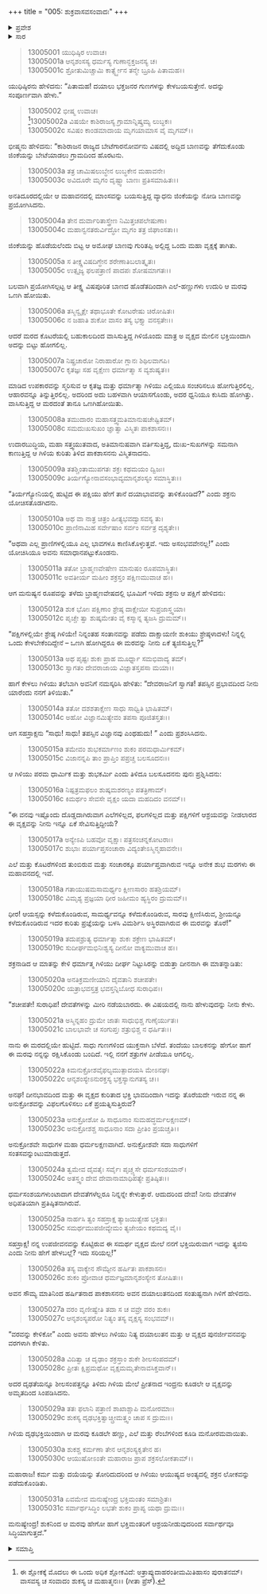 +++
title = "005: ಶುಕ್ರವಾಸವಸಂವಾದಃ"
+++

<details><summary>ಪ್ರವೇಶ</summary>


।।   ಓಂ ಓಂ ನಮೋ ನಾರಾಯಣಾಯ।।   ಶ್ರೀ ವೇದವ್ಯಾಸಾಯ ನಮಃ ।।

ಶ್ರೀ ಕೃಷ್ಣದ್ವೈಪಾಯನ ವೇದವ್ಯಾಸ ವಿರಚಿತ  

**ಶ್ರೀ ಮಹಾಭಾರತ**

**ಅನುಶಾಸನ ಪರ್ವ**

**ದಾನಧರ್ಮ ಪರ್ವ**

**ಅಧ್ಯಾಯ 5**


</details>

<details><summary>ಸಾರ</summary>

ದಯಾಲು ಭಕ್ತಜನರ ಗುಣಗಳೇನೆಂದು ಕೇಳಲು ಯುಧಿಷ್ಠಿರನಿಗೆ ಭೀಷ್ಮನು ದಯಾಲು ಮತ್ತು ಭಕ್ತಿಯುತ ಗಿಳಿ-ಮರಗಳ ಕಥೆಯನ್ನು ಹೇಳಿದುದು (1-31).


</details>

> 13005001 ಯುಧಿಷ್ಠಿರ ಉವಾಚ।  
13005001a ಆನೃಶಂಸಸ್ಯ ಧರ್ಮಸ್ಯ ಗುಣಾನ್ಭಕ್ತಜನಸ್ಯ ಚ।  
13005001c ಶ್ರೋತುಮಿಚ್ಚಾಮಿ ಕಾರ್ತ್ಸ್ನ್ಯೇನ ತನ್ಮೇ ಬ್ರೂಹಿ ಪಿತಾಮಹ।।

ಯುಧಿಷ್ಠಿರನು ಹೇಳಿದನು: “ಪಿತಾಮಹ! ದಯಾಲು ಭಕ್ತಜನರ ಗುಣಗಳನ್ನು ಕೇಳಬಯಸುತ್ತೇನೆ. ಅದನ್ನು ಸಂಪೂರ್ಣವಾಗಿ ಹೇಳು.”

> 13005002 ಭೀಷ್ಮ ಉವಾಚ।  
[^1]13005002a ವಿಷಯೇ ಕಾಶಿರಾಜಸ್ಯ ಗ್ರಾಮಾನ್ನಿಷ್ಕ್ರಮ್ಯ ಲುಬ್ಧಕಃ।  
13005002c ಸವಿಷಂ ಕಾಂಡಮಾದಾಯ ಮೃಗಯಾಮಾಸ ವೈ ಮೃಗಮ್।।

ಭೀಷ್ಮನು ಹೇಳಿದನು: “ಕಾಶಿರಾಜನ ರಾಜ್ಯದ ಬೇಟೆಗಾರನೋರ್ವನು ವಿಷದಲ್ಲಿ ಅದ್ದಿದ ಬಾಣವನ್ನು ತೆಗೆದುಕೊಂಡು ಜಿಂಕೆಯನ್ನು ಬೇಟೆಯಾಡಲು ಗ್ರಾಮದಿಂದ ಹೊರಟನು.

> 13005003a ತತ್ರ ಚಾಮಿಷಲುಬ್ಧೇನ ಲುಬ್ಧಕೇನ ಮಹಾವನೇ।  
13005003c ಅವಿದೂರೇ ಮೃಗಂ ದೃಷ್ಟ್ವಾ ಬಾಣಃ ಪ್ರತಿಸಮಾಹಿತಃ।।

ಅನತಿದೂರದಲ್ಲಿಯೇ ಆ ಮಹಾವನದಲ್ಲಿ ಮಾಂಸವನ್ನು ಬಯಸುತ್ತಿದ್ದ ವ್ಯಾಧನು ಜಿಂಕೆಯನ್ನು ನೋಡಿ ಬಾಣವನ್ನು ಪ್ರಯೋಗಿಸಿದನು.

> 13005004a ತೇನ ದುರ್ವಾರಿತಾಸ್ತ್ರೇಣ ನಿಮಿತ್ತಚಪಲೇಷುಣಾ।  
13005004c ಮಹಾನ್ವನತರುರ್ವಿದ್ಧೋ ಮೃಗಂ ತತ್ರ ಜಿಘಾಂಸತಾ।।

ಜಿಂಕೆಯನ್ನು ಹೊಡೆಯಲೆಂದು ಬಿಟ್ಟ ಆ ಅಮೋಘ ಬಾಣವು ಗುರಿತಪ್ಪಿ ಅಲ್ಲಿದ್ದ ಒಂದು ಮಹಾ ವೃಕ್ಷಕ್ಕೆ ತಾಗಿತು.

> 13005005a ಸ ತೀಕ್ಷ್ಣವಿಷದಿಗ್ಧೇನ ಶರೇಣಾತಿಬಲಾತ್ಕೃತಃ।  
13005005c ಉತ್ಸೃಜ್ಯ ಫಲಪತ್ರಾಣಿ ಪಾದಪಃ ಶೋಷಮಾಗತಃ।।

ಬಲವಾಗಿ ಪ್ರಯೋಗಿಸಲ್ಪಟ್ಟ ಆ ತೀಕ್ಷ್ಣ ವಿಷಪೂರಿತ ಬಾಣದ ಹೊಡೆತದಿಂದಾಗಿ ಎಲೆ-ಹಣ್ಣುಗಳು ಉದುರಿ ಆ ಮರವು ಒಣಗಿ ಹೋಯಿತು.

> 13005006a ತಸ್ಮಿನ್ವೃಕ್ಷೇ ತಥಾಭೂತೇ ಕೋಟರೇಷು ಚಿರೋಷಿತಃ।  
13005006c ನ ಜಹಾತಿ ಶುಕೋ ವಾಸಂ ತಸ್ಯ ಭಕ್ತ್ಯಾ ವನಸ್ಪತೇಃ।।

ಆದರೆ ಮರದ ಕೊಟರೆಯಲ್ಲಿ ಬಹುಕಾಲದಿಂದ ವಾಸಿಸುತ್ತಿದ್ದ ಗಿಳಿಯೊಂದು ಮಾತ್ರ ಅ ವೃಕ್ಷದ ಮೇಲಿನ ಭಕ್ತಿಯಿಂದಾಗಿ ಅದನ್ನು ಬಿಟ್ಟು ಹೋಗಲಿಲ್ಲ.

> 13005007a ನಿಷ್ಪ್ರಚಾರೋ ನಿರಾಹಾರೋ ಗ್ಲಾನಃ ಶಿಥಿಲವಾಗಪಿ।  
13005007c ಕೃತಜ್ಞಃ ಸಹ ವೃಕ್ಷೇಣ ಧರ್ಮಾತ್ಮಾ ಸ ವ್ಯಶುಷ್ಯತ।।

ಮಾಡಿದ ಉಪಕಾರವನ್ನು ಸ್ಮರಿಸುವ ಆ ಕೃತಜ್ಞ ಮತ್ತು ಧರ್ಮಾತ್ಮಾ ಗಿಳಿಯು ಎಲ್ಲಿಯೂ ಸಂಚರಿಸಲೂ ಹೋಗುತ್ತಿರಲಿಲ್ಲ. ಆಹಾರವನ್ನೂ ತಿನ್ನುತ್ತಿರಲಿಲ್ಲ. ಅದರಿಂದ ಅದು ಬಹಳವಾಗಿ ಆಯಾಸಗೊಂಡು, ಅದರ ಧ್ವನಿಯೂ ಕುಸಿದು ಹೋಗಿತ್ತು. ವಾಸಿಸುತ್ತಿದ್ದ ಆ ಮರದಂತೆ ತಾನೂ ಒಣಗಿಹೋಯಿತು.

> 13005008a ತಮುದಾರಂ ಮಹಾಸತ್ತ್ವಮತಿಮಾನುಷಚೇಷ್ಟಿತಮ್।  
13005008c ಸಮದುಃಖಸುಖಂ ಜ್ಞಾತ್ವಾ ವಿಸ್ಮಿತಃ ಪಾಕಶಾಸನಃ।।

ಉದಾರಬುದ್ಧಿಯ, ಮಹಾ ಸತ್ತ್ವಯುತವಾದ, ಅತಿಮಾನುಷವಾಗಿ ವರ್ತಿಸುತ್ತಿದ್ದ, ದುಃಖ-ಸುಖಗಳನ್ನು ಸಮನಾಗಿ ಕಾಣುತ್ತಿದ್ದ ಆ ಗಿಳಿಯ ಕುರಿತು ತಿಳಿದ ಪಾಕಶಾಸನನು ವಿಸ್ಮಿತನಾದನು.

> 13005009a ತತಶ್ಚಿಂತಾಮುಪಗತಃ ಶಕ್ರಃ ಕಥಮಯಂ ದ್ವಿಜಃ।  
13005009c ತಿರ್ಯಗ್ಯೋನಾವಸಂಭಾವ್ಯಮಾನೃಶಂಸ್ಯಂ ಸಮಾಸ್ಥಿತಃ।।

“ತಿರ್ಯಗ್ಯೋನಿಯಲ್ಲಿ ಹುಟ್ಟಿದ ಈ ಪಕ್ಷಿಯು ಹೇಗೆ ತಾನೆ ದಯಾಭಾವವನ್ನು ತಾಳಿಕೊಂಡಿದೆ?” ಎಂದು ಶಕ್ರನು ಯೋಚಿಸತೊಡಗಿದನು.

> 13005010a ಅಥ ವಾ ನಾತ್ರ ಚಿತ್ರಂ ಹೀತ್ಯಭವದ್ವಾಸವಸ್ಯ ತು।  
13005010c ಪ್ರಾಣಿನಾಮಿಹ ಸರ್ವೇಷಾಂ ಸರ್ವಂ ಸರ್ವತ್ರ ದೃಶ್ಯತೇ।।

“ಅಥವಾ ಎಲ್ಲ ಪ್ರಾಣಿಗಳಲ್ಲಿಯೂ ಎಲ್ಲ ಭಾವಗಳೂ ಕಾಣಿಸಿಕೊಳ್ಳುತ್ತವೆ. ಇದು ಅಸಂಭವವೇನಲ್ಲ!” ಎಂದು ಯೋಚಿಸಿಯೂ ಅವನು ಸಮಾಧಾನಪಟ್ಟುಕೊಂಡನು.

> 13005011a ತತೋ ಬ್ರಾಹ್ಮಣವೇಷೇಣ ಮಾನುಷಂ ರೂಪಮಾಸ್ಥಿತಃ।  
13005011c ಅವತೀರ್ಯ ಮಹೀಂ ಶಕ್ರಸ್ತಂ ಪಕ್ಷಿಣಮುವಾಚ ಹ।।

ಆಗ ಮನುಷ್ಯನ ರೂಪವನ್ನು ತಳೆದು ಬ್ರಾಹ್ಮಣವೇಷದಲ್ಲಿ ಭೂಮಿಗೆ ಇಳಿದು ಶಕ್ರನು ಆ ಪಕ್ಷಿಗೆ ಹೇಳಿದನು:

> 13005012a ಶುಕ ಭೋಃ ಪಕ್ಷಿಣಾಂ ಶ್ರೇಷ್ಠ ದಾಕ್ಷೇಯೀ ಸುಪ್ರಜಾಸ್ತ್ವಯಾ।  
13005012c ಪೃಚ್ಚೇ ತ್ವಾ ಶುಷ್ಕಮೇತಂ ವೈ ಕಸ್ಮಾನ್ನ ತ್ಯಜಸಿ ದ್ರುಮಮ್।।

“ಪಕ್ಷಿಗಳಲ್ಲಿಯೇ ಶ್ರೇಷ್ಠ ಗಿಳಿಯೇ! ನಿನ್ನಂತಹ ಸಂತಾನವನ್ನು ಪಡೆದು ದಾಕ್ಷಾಯಣೀ ಶುಕಿಯು ಶ್ರೇಷ್ಠಳಾದಳು! ನಿನ್ನಲ್ಲಿ ಒಂದು ಕೇಳಬೇಕೆಂದಿದ್ದೇನೆ – ಒಣಗಿ ಹೋಗಿದ್ದರೂ ಈ ಮರವನ್ನು ನೀನು ಏಕೆ ತ್ಯಜಿಸುತ್ತಿಲ್ಲ?”

> 13005013a ಅಥ ಪೃಷ್ಟಃ ಶುಕಃ ಪ್ರಾಹ ಮೂರ್ಧ್ನಾ ಸಮಭಿವಾದ್ಯ ತಮ್।  
13005013c ಸ್ವಾಗತಂ ದೇವರಾಜಾಯ ವಿಜ್ಞಾತಸ್ತಪಸಾ ಮಯಾ।।

ಹಾಗೆ ಕೇಳಲು ಗಿಳಿಯು ತಲೆಬಾಗಿ ಅವನಿಗೆ ನಮಸ್ಕರಿಸಿ ಹೇಳಿತು: “ದೇವರಾಜನಿಗೆ ಸ್ವಾಗತ! ತಪಸ್ಸಿನ ಪ್ರಭಾವದಿಂದ ನೀನು ಯಾರೆಂದು ನನಗೆ ತಿಳಿಯಿತು.”

> 13005014a ತತೋ ದಶಶತಾಕ್ಷೇಣ ಸಾಧು ಸಾಧ್ವಿತಿ ಭಾಷಿತಮ್।  
13005014c ಅಹೋ ವಿಜ್ಞಾನಮಿತ್ಯೇವಂ ತಪಸಾ ಪೂಜಿತಸ್ತತಃ।।

ಆಗ ಸಹಸ್ರಾಕ್ಷನು “ಸಾಧು! ಸಾಧು! ತಪಸ್ಸಿನ ವಿಜ್ಞಾನವು ಎಂಥಹುದು! ” ಎಂದು ಪ್ರಶಂಸಿಸಿದನು.

> 13005015a ತಮೇವಂ ಶುಭಕರ್ಮಾಣಂ ಶುಕಂ ಪರಮಧಾರ್ಮಿಕಮ್।  
13005015c ವಿಜಾನನ್ನಪಿ ತಾಂ ಪ್ರಾಪ್ತಿಂ ಪಪ್ರಚ್ಚ ಬಲಸೂದನಃ।।

ಆ ಗಿಳಿಯು ಪರಮ ಧಾರ್ಮಿಕ ಮತ್ತು ಶುಭಕರ್ಮಿ ಎಂದು ತಿಳಿದೂ ಬಲಸೂದನನು ಪುನಃ ಪ್ರಶ್ನಿಸಿದನು:

> 13005016a ನಿಷ್ಪತ್ರಮಫಲಂ ಶುಷ್ಕಮಶರಣ್ಯಂ ಪತತ್ರಿಣಾಮ್।  
13005016c ಕಿಮರ್ಥಂ ಸೇವಸೇ ವೃಕ್ಷಂ ಯದಾ ಮಹದಿದಂ ವನಮ್।।

“ಈ ವನವು ಇಷ್ಟೊಂದು ದೊಡ್ಡದಾಗಿರುವಾಗ ಎಲೆಗಳಿಲ್ಲದ, ಫಲಗಳಿಲ್ಲದ ಮತ್ತು ಪಕ್ಷಿಗಳಿಗೆ ಆಶ್ರಯವನ್ನು ನೀಡಲಾರದ ಈ ವೃಕ್ಷವನ್ನು ನೀನು ಇನ್ನೂ ಏಕೆ ಸೇವಿಸುತ್ತಿದ್ದೀಯೆ?

> 13005017a ಅನ್ಯೇಽಪಿ ಬಹವೋ ವೃಕ್ಷಾಃ ಪತ್ರಸಂಚನ್ನಕೋಟರಾಃ।  
13005017c ಶುಭಾಃ ಪರ್ಯಾಪ್ತಸಂಚಾರಾ ವಿದ್ಯಂತೇಽಸ್ಮಿನ್ಮಹಾವನೇ।।

ಎಲೆ ಮತ್ತು ಕೊಟರೆಗಳಿಂದ ತುಂಬಿರುವ ಮತ್ತು ಸಂಚಾರಕ್ಕೂ ಪರ್ಯಾಪ್ತವಾಗಿರುವ ಇನ್ನೂ ಅನೇಕ ಶುಭ ಮರಗಳು ಈ ಮಹಾವನದಲ್ಲಿ ಇವೆ.

> 13005018a ಗತಾಯುಷಮಸಾಮರ್ಥ್ಯಂ ಕ್ಷೀಣಸಾರಂ ಹತಶ್ರಿಯಮ್।  
13005018c ವಿಮೃಶ್ಯ ಪ್ರಜ್ಞಯಾ ಧೀರ ಜಹೀಮಂ ಹ್ಯಸ್ಥಿರಂ ದ್ರುಮಮ್।।

ಧೀರ! ಆಯಸ್ಸನ್ನು ಕಳೆದುಕೊಂಡಿರುವ, ಸಾಮರ್ಥ್ಯವನ್ನೂ ಕಳೆದುಕೊಂಡಿರುವ, ಸಾರವು ಕ್ಷೀಣಿಸಿರುವ, ಶ್ರೀಯನ್ನೂ ಕಳೆದುಕೊಂಡಿರುವ ಇದರ ಕುರಿತು ಪ್ರಜ್ಞೆಯನ್ನು ಬಳಸಿ ವಿಮರ್ಶಿಸಿ ಅಸ್ಥಿರವಾಗಿರುವ ಈ ಮರವನ್ನು ತೊರೆ!”

> 13005019a ತದುಪಶ್ರುತ್ಯ ಧರ್ಮಾತ್ಮಾ ಶುಕಃ ಶಕ್ರೇಣ ಭಾಷಿತಮ್।  
13005019c ಸುದೀರ್ಘಮಭಿನಿಃಶ್ವಸ್ಯ ದೀನೋ ವಾಕ್ಯಮುವಾಚ ಹ।।

ಶಕ್ರನಾಡಿದ ಆ ಮಾತನ್ನು ಕೇಳಿ ಧರ್ಮಾತ್ಮ ಗಿಳಿಯು ದೀರ್ಘ ನಿಟ್ಟುಸಿರನ್ನು ಬಿಡುತ್ತಾ ದೀನನಾಗಿ ಈ ಮಾತನ್ನಾಡಿತು:

> 13005020a ಅನತಿಕ್ರಮಣೀಯಾನಿ ದೈವತಾನಿ ಶಚೀಪತೇ।  
13005020c ಯತ್ರಾಭವಸ್ತತ್ರ ಭವಸ್ತನ್ನಿಬೋಧ ಸುರಾಧಿಪ।।

“ಶಚೀಪತೇ! ಸುರಾಧಿಪ! ದೇವತೆಗಳನ್ನು ಮೀರಿ ನಡೆಯಬಾರದು. ಈ ವಿಷಯದಲ್ಲಿ ನಾನು ಹೇಳುವುದನ್ನು ನೀನು ಕೇಳು.

> 13005021a ಅಸ್ಮಿನ್ನಹಂ ದ್ರುಮೇ ಜಾತಃ ಸಾಧುಭಿಶ್ಚ ಗುಣೈರ್ಯುತಃ।  
13005021c ಬಾಲಭಾವೇ ಚ ಸಂಗುಪ್ತಃ ಶತ್ರುಭಿಶ್ಚ ನ ಧರ್ಷಿತಃ।।

ನಾನು ಈ ಮರದಲ್ಲಿಯೇ ಹುಟ್ಟಿದೆ. ಸಾಧು ಗುಣಗಳಿಂದ ಯುಕ್ತನಾಗಿ ಬೆಳೆದೆ. ತಂದೆಯು ಬಾಲಕನನ್ನು ಹೇಗೋ ಹಾಗೆ ಈ ಮರವು ನನ್ನನ್ನು ರಕ್ಷಿಸಿಕೊಂಡು ಬಂದಿದೆ. ಇಲ್ಲಿ ನನಗೆ ಶತ್ರುಗಳ ಪೀಡೆಯೂ ಆಗಲಿಲ್ಲ.

> 13005022a ಕಿಮನುಕ್ರೋಶವೈಫಲ್ಯಮುತ್ಪಾದಯಸಿ ಮೇಽನಘ।  
13005022c ಆನೃಶಂಸ್ಯೇಽನುರಕ್ತಸ್ಯ ಭಕ್ತಸ್ಯಾನುಗತಸ್ಯ ಚ।।

ಅನಘ! ದೀನಭಾವದಿಂದ ಮತ್ತು ಈ ವೃಕ್ಷದ ಕುರಿತಾದ ಭಕ್ತಿ ಭಾವದಿಂದಾಗಿ ಇದನ್ನು ತೊರೆಯದೇ ಇರುವ ನನ್ನ ಈ ಅನುಕ್ರೋಶವನ್ನು ವಿಫಲಗೊಳಿಸಲು ಏಕೆ ಪ್ರಯತ್ನಿಸುತ್ತಿರುವೆ?


> 13005023a ಅನುಕ್ರೋಶೋ ಹಿ ಸಾಧೂನಾಂ ಸುಮಹದ್ಧರ್ಮಲಕ್ಷಣಮ್।  
13005023c ಅನುಕ್ರೋಶಶ್ಚ ಸಾಧೂನಾಂ ಸದಾ ಪ್ರೀತಿಂ ಪ್ರಯಚ್ಚತಿ।।

ಅನುಕ್ರೋಶವೇ ಸಾಧುಗಳ ಮಹಾ ಧರ್ಮಲಕ್ಷಣವಾಗಿದೆ. ಅನುಕ್ರೋಶವೇ ಸದಾ ಸಾಧುಗಳಿಗೆ ಸಂತಸವನ್ನುಂಟುಮಾಡುತ್ತದೆ.

> 13005024a ತ್ವಮೇವ ದೈವತೈಃ ಸರ್ವೈಃ ಪೃಚ್ಚ್ಯಸೇ ಧರ್ಮಸಂಶಯಾನ್।  
13005024c ಅತಸ್ತ್ವಂ ದೇವ ದೇವಾನಾಮಾಧಿಪತ್ಯೇ ಪ್ರತಿಷ್ಠಿತಃ।।

ಧರ್ಮಸಂಶಯಗಳುಂಟಾದಾಗ ದೇವತೆಗಳೆಲ್ಲರೂ ನಿನ್ನನ್ನೇ ಕೇಳುತ್ತಾರೆ. ಆದುದರಿಂದ ದೇವ! ನೀನು ದೇವತೆಗಳ ಅಧಿಪತಿಯಾಗಿ ಪ್ರತಿಷ್ಠಿತನಾಗಿರುವೆ.

> 13005025a ನಾರ್ಹಸಿ ತ್ವಂ ಸಹಸ್ರಾಕ್ಷ ತ್ಯಾಜಯಿತ್ವೇಹ ಭಕ್ತಿತಃ।  
13005025c ಸಮರ್ಥಮುಪಜೀವ್ಯೇಮಂ ತ್ಯಜೇಯಂ ಕಥಮದ್ಯ ವೈ।।

ಸಹಸ್ರಾಕ್ಷ! ನನ್ನ ಉಪಜೀವನವನ್ನು ಕೊಟ್ಟಿರುವ ಈ ಸಮರ್ಥ ವೃಕ್ಷದ ಮೇಲೆ ನನಗೆ ಭಕ್ತಿಯಿರುವಾಗ ಇದನ್ನು ತ್ಯಜಿಸು ಎಂದು ನೀನು ಹೇಗೆ ಹೇಳಬಲ್ಲೆ? ಇದು ಸರಿಯಲ್ಲ!”

> 13005026a ತಸ್ಯ ವಾಕ್ಯೇನ ಸೌಮ್ಯೇನ ಹರ್ಷಿತಃ ಪಾಕಶಾಸನಃ।  
13005026c ಶುಕಂ ಪ್ರೋವಾಚ ಧರ್ಮಜ್ಞಮಾನೃಶಂಸ್ಯೇನ ತೋಷಿತಃ।।

ಅವನ ಸೌಮ್ಯ ಮಾತಿನಿಂದ ಹರ್ಷಿತನಾದ ಪಾಕಶಾಸನನು ಅವನ ದಯಾಲುತನದಿಂದ ಸಂತುಷ್ಟನಾಗಿ ಗಿಳಿಗೆ ಹೇಳಿದನು.

> 13005027a ವರಂ ವೃಣೀಷ್ವೇತಿ ತದಾ ಸ ಚ ವವ್ರೇ ವರಂ ಶುಕಃ।  
13005027c ಆನೃಶಂಸ್ಯಪರೋ ನಿತ್ಯಂ ತಸ್ಯ ವೃಕ್ಷಸ್ಯ ಸಂಭವಮ್।।

“ವರವನ್ನು ಕೇಳಿಕೋ” ಎಂದು ಅವನು ಹೇಳಲು ಗಿಳಿಯು ನಿತ್ಯ ದಯಾಲುತನ ಮತ್ತು ಆ ವೃಕ್ಷದ ಪುನರ್ಜೀವನವನ್ನು ವರಗಳಾಗಿ ಕೇಳಿತು.

> 13005028a ವಿದಿತ್ವಾ ಚ ದೃಢಾಂ ಶಕ್ರಸ್ತಾಂ ಶುಕೇ ಶೀಲಸಂಪದಮ್।  
13005028c ಪ್ರೀತಃ ಕ್ಷಿಪ್ರಮಥೋ ವೃಕ್ಷಮಮೃತೇನಾವಸಿಕ್ತವಾನ್।।

ಅದರ ದೃಢತೆಯನ್ನೂ ಶೀಲಸಂಪತ್ತನ್ನೂ ತಿಳಿದು ಗಿಳಿಯ ಮೇಲೆ ಪ್ರೀತನಾದ ಇಂದ್ರನು ಕೂಡಲೇ ಆ ವೃಕ್ಷವನ್ನು ಅಮೃತದಿಂದ ಸಿಂಪಡಿಸಿದನು.

> 13005029a ತತಃ ಫಲಾನಿ ಪತ್ರಾಣಿ ಶಾಖಾಶ್ಚಾಪಿ ಮನೋರಮಾಃ।  
13005029c ಶುಕಸ್ಯ ದೃಢಭಕ್ತಿತ್ವಾಚ್ಚ್ರೀಮತ್ತ್ವಂ ಚಾಪ ಸ ದ್ರುಮಃ।।

ಗಿಳಿಯ ದೃಢಭಕ್ತಿಯಿಂದಾಗಿ ಆ ಮರವು ಕೂಡಲೇ ಹಣ್ಣು, ಎಲೆ ಮತ್ತು ರೆಂಬೆಗಳಿಂದ ಕೂಡಿ ಮನೋರಮವಾಯಿತು.

> 13005030a ಶುಕಶ್ಚ ಕರ್ಮಣಾ ತೇನ ಆನೃಶಂಸ್ಯಕೃತೇನ ಹ।  
13005030c ಆಯುಷೋಽಂತೇ ಮಹಾರಾಜ ಪ್ರಾಪ ಶಕ್ರಸಲೋಕತಾಮ್।।

ಮಹಾರಾಜ! ಕರ್ಮ ಮತ್ತು ದಯೆಯನ್ನು ತೋರಿದುದರಿಂದ ಆ ಗಿಳಿಯು ಆಯುಷ್ಯದ ಅಂತ್ಯದಲ್ಲಿ ಶಕ್ರನ ಲೋಕವನ್ನು ಪಡೆದುಕೊಂಡಿತು.

> 13005031a ಏವಮೇವ ಮನುಷ್ಯೇಂದ್ರ ಭಕ್ತಿಮಂತಂ ಸಮಾಶ್ರಿತಃ।  
13005031c ಸರ್ವಾರ್ಥಸಿದ್ಧಿಂ ಲಭತೇ ಶುಕಂ ಪ್ರಾಪ್ಯ ಯಥಾ ದ್ರುಮಃ।।

ಮನುಷ್ಯೇಂದ್ರ! ಶುಕನಿಂದ ಆ ಮರವು ಹೇಗೋ ಹಾಗೆ ಭಕ್ತಿಮಂತರಿಗೆ ಆಶ್ರಯನೀಡುವುದರಿಂದ ಸರ್ವಾರ್ಥವೂ ಸಿದ್ಧಿಯಾಗುತ್ತದೆ.”



<details><summary>ಸಮಾಪ್ತಿ</summary>


ಇತಿ ಶ್ರೀಮಹಾಭಾರತೇ ಅನುಶಾಸನ ಪರ್ವಣಿ ದಾನಧರ್ಮ ಪರ್ವಣಿ ಶುಕವಾಸವಸಂವಾದೇ ಪಂಚಮೋಽಧ್ಯಾಯಃ।।  
ಇದು ಶ್ರೀಮಹಾಭಾರತದಲ್ಲಿ ಅನುಶಾಸನ ಪರ್ವದಲ್ಲಿ ದಾನಧರ್ಮ ಪರ್ವದಲ್ಲಿ ಶುಕ್ರವಾಸವಸಂವಾದ ಎನ್ನುವ ಐದನೇ ಅಧ್ಯಾಯವು.



</details>

[^1]: ಈ ಶ್ಲೋಕಕ್ಕೆ ಮೊದಲು ಈ ಒಂದು ಅಧಿಕ ಶ್ಲೋಕವಿದೆ: ಅತ್ರಾಪ್ಯುದಾಹರಂತೀಮಮಿತಿಹಾಸಂ ಪುರಾತನಮ್।   ವಾಸವಸ್ಯ ಚ ಸಂವಾದಂ ಶುಕಸ್ಯ ಚ ಮಹಾತ್ಮನಃ।।   (ಗೀತಾ ಪ್ರೆಸ್).
